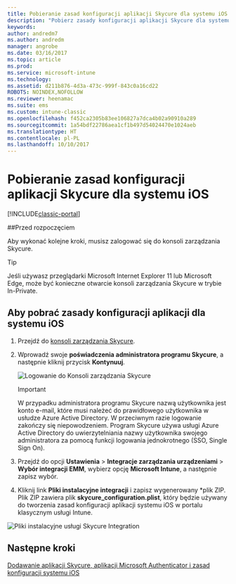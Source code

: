 ```yaml
---
title: Pobieranie zasad konfiguracji aplikacji Skycure dla systemu iOS
description: "Pobierz zasady konfiguracji aplikacji Skycure dla systemu iOS do wykorzystania z wdrożoną u użytkowników końcowych aplikacją Skycure dla systemu iOS."
keywords: 
author: andredm7
ms.author: andredm
manager: angrobe
ms.date: 03/16/2017
ms.topic: article
ms.prod: 
ms.service: microsoft-intune
ms.technology: 
ms.assetid: d211b876-4d3a-473c-999f-843c0a16cd22
ROBOTS: NOINDEX,NOFOLLOW
ms.reviewer: heenamac
ms.suite: ems
ms.custom: intune-classic
ms.openlocfilehash: f452ca2305b83ee106827a7dca4b02a90910a289
ms.sourcegitcommit: 1a54bdf22786aea1cf1b497d54024470e1024aeb
ms.translationtype: HT
ms.contentlocale: pl-PL
ms.lasthandoff: 10/10/2017
---
```

# <a name="download-skycure-ios-app-configuration-policy"></a>Pobieranie zasad konfiguracji aplikacji Skycure dla systemu iOS

[!INCLUDE[classic-portal](../includes/classic-portal.md)]

##<a name="before-you-begin"></a>Przed rozpoczęciem

Aby wykonać kolejne kroki, musisz zalogować się do konsoli zarządzania Skycure.

> [!TIP] 
> Jeśli używasz przeglądarki Microsoft Internet Explorer 11 lub Microsoft Edge, może być konieczne otwarcie konsoli zarządzania Skycure w trybie In-Private.

## <a name="to-download-the-ios-app-configuration-policy"></a>Aby pobrać zasady konfiguracji aplikacji dla systemu iOS

1.  Przejdź do [konsoli zarządzania Skycure](https://aad.skycure.com).

2.  Wprowadź swoje **poświadczenia administratora programu Skycure**, a następnie kliknij przycisk **Kontynuuj**.

    ![Logowanie do Konsoli zarządzania Skycure](../media/mtp/skycure-ios-app-1.png)

    > [!IMPORTANT] 
    > W przypadku administratora programu Skycure nazwą użytkownika jest konto e-mail, które musi należeć do prawidłowego użytkownika w usłudze Azure Active Directory. W przeciwnym razie logowanie zakończy się niepowodzeniem. Program Skycure używa usługi Azure Active Directory do uwierzytelniania nazwy użytkownika swojego administratora za pomocą funkcji logowania jednokrotnego (SSO, Single Sign On).

3.  Przejdź do opcji **Ustawienia** &gt; **Integracje zarządzania urządzeniami** &gt; **Wybór integracji EMM**, wybierz opcję **Microsoft Intune**, a następnie zapisz wybór.

2.  Kliknij link **Pliki instalacyjne integracji** i zapisz wygenerowany \*plik ZIP. Plik ZIP zawiera plik **skycure\_configuration.plist**, który będzie używany do tworzenia zasad konfiguracji aplikacji systemu iOS w portalu klasycznym usługi Intune.

![Pliki instalacyjne usługi Skycure Integration](../media/mtp/skycure-ios-app-2.png)

## <a name="next-steps"></a>Następne kroki

[Dodawanie aplikacji Skycure, aplikacji Microsoft Authenticator i zasad konfiguracji systemu iOS](/intune-classic/deploy-use/add-skycure-apps-microsoft-authenticator-and-ios-app-configuration-policy)
